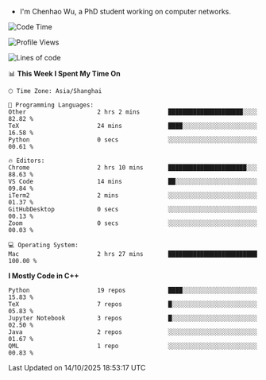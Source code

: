 - I'm Chenhao Wu, a PhD student working on computer networks.

<!--START_SECTION:waka-->
![Code Time](http://img.shields.io/badge/Code%20Time-941%20hrs%2026%20mins-blue)

![Profile Views](http://img.shields.io/badge/Profile%20Views-0-blue)

![Lines of code](https://img.shields.io/badge/From%20Hello%20World%20I%27ve%20Written-12.4%20million%20lines%20of%20code-blue)

📊 **This Week I Spent My Time On** 

```text
🕑︎ Time Zone: Asia/Shanghai

💬 Programming Languages: 
Other                    2 hrs 2 mins        █████████████████████░░░░   82.82 % 
TeX                      24 mins             ████░░░░░░░░░░░░░░░░░░░░░   16.58 % 
Python                   0 secs              ░░░░░░░░░░░░░░░░░░░░░░░░░   00.61 % 

🔥 Editors: 
Chrome                   2 hrs 10 mins       ██████████████████████░░░   88.63 % 
VS Code                  14 mins             ██░░░░░░░░░░░░░░░░░░░░░░░   09.84 % 
iTerm2                   2 mins              ░░░░░░░░░░░░░░░░░░░░░░░░░   01.37 % 
GitHubDesktop            0 secs              ░░░░░░░░░░░░░░░░░░░░░░░░░   00.13 % 
Zoom                     0 secs              ░░░░░░░░░░░░░░░░░░░░░░░░░   00.03 % 

💻 Operating System: 
Mac                      2 hrs 27 mins       █████████████████████████   100.00 % 
```

**I Mostly Code in C++** 

```text
Python                   19 repos            ████░░░░░░░░░░░░░░░░░░░░░   15.83 % 
TeX                      7 repos             █░░░░░░░░░░░░░░░░░░░░░░░░   05.83 % 
Jupyter Notebook         3 repos             █░░░░░░░░░░░░░░░░░░░░░░░░   02.50 % 
Java                     2 repos             ░░░░░░░░░░░░░░░░░░░░░░░░░   01.67 % 
QML                      1 repo              ░░░░░░░░░░░░░░░░░░░░░░░░░   00.83 % 
```




 Last Updated on 14/10/2025 18:53:17 UTC
<!--END_SECTION:waka-->
